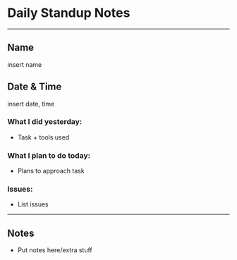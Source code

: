 # Daily Standup Notes
---
## Name
insert name

## Date & Time
insert date, time
### What I did yesterday:
- Task + tools used

### What I plan to do today:
- Plans to approach task

### Issues:
- List issues
---

## Notes
- Put notes here/extra stuff

